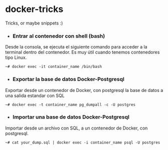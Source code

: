 # docker-tricks
Tricks, or maybe snippets :) 
- ### Entrar al contenedor con shell (bash)
Desde la consola, se ejecuta el siguiente comando para acceder a la terminal dentro del contenedor. Es muy útil cuando tenemos contenedores tipo Linux.

```console
~# docker exec -it container_name /bin/bash
```
- ### Exportar la base de datos Docker-Postgresql
Exportar desde un contenedor de Docker, con postgresql la base de datos a una salida estandar con SQL

```console
~# docker exec -t container_name pg_dumpall -c -U postgres
```
- ### Importar una base de datos Docker-Postgresql
Importar desde un archivo con SQL, a un contenedor de Docker, con postgresql.

```console
~# cat your_dump.sql | docker exec -i container_name psql -U postgres
```
